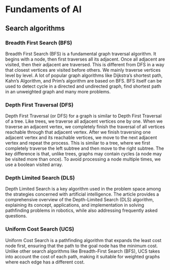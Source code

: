 # Fundaments of AI
## Search algorithms

### Breadth First Search (BFS) 

Breadth First Search (BFS) is a fundamental graph traversal algorithm. It begins with a node, then first traverses all its adjacent. Once all adjacent are visited, then their adjacent are traversed. This is different from DFS in a way that closest vertices are visited before others. We mainly traverse vertices level by level. A lot of popular graph algorithms like Dijkstra’s shortest path, Kahn’s Algorithm, and Prim’s algorithm are based on BFS. BFS itself can be used to detect cycle in a directed and undirected graph, find shortest path in an unweighted graph and many more problems.

### Depth First Traversal (DFS)

Depth First Traversal (or DFS) for a graph is similar to Depth First Traversal of a tree. Like trees, we traverse all adjacent vertices one by one. When we traverse an adjacent vertex, we completely finish the traversal of all vertices reachable through that adjacent vertex. After we finish traversing one adjacent vertex and its reachable vertices, we move to the next adjacent vertex and repeat the process. This is similar to a tree, where we first completely traverse the left subtree and then move to the right subtree. The key difference is that, unlike trees, graphs may contain cycles (a node may be visited more than once). To avoid processing a node multiple times, we use a boolean visited array.

### Depth Limited Search (DLS)

Depth Limited Search is a key algorithm used in the problem space among the strategies concerned with artificial intelligence. The article provides a comprehensive overview of the Depth-Limited Search (DLS) algorithm, explaining its concept, applications, and implementation in solving pathfinding problems in robotics, while also addressing frequently asked questions.

### Uniform Cost Search (UCS)

Uniform Cost Search is a pathfinding algorithm that expands the least cost node first, ensuring that the path to the goal node has the minimum cost. Unlike other search algorithms like Breadth-First Search (BFS), UCS takes into account the cost of each path, making it suitable for weighted graphs where each edge has a different cost.